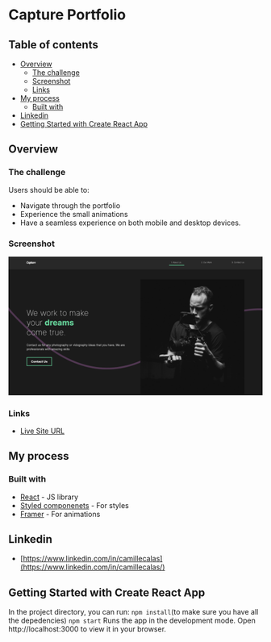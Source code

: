 # Capture Portfolio

## Table of contents

- [Overview](#overview)
  - [The challenge](#the-challenge)
  - [Screenshot](#screenshot)
  - [Links](#links)
- [My process](#my-process)
  - [Built with](#built-with)
- [Linkedin](#linkedin)
- [Getting Started with Create React App](#getting-started-with-create-react-app)


## Overview

### The challenge

Users should be able to:

- Navigate through the portfolio
- Experience the small animations
- Have a seamless experience on both mobile and desktop devices.

### Screenshot

![screen_shoot.png](screen_shoot.png)

### Links

- [Live Site URL](https://main--cc-music-app.netlify.app/)


## My process

### Built with

- [React](https://reactjs.org/) - JS library
- [Styled componenets](https://styled-components.com/) - For styles
- [Framer](https://www.framer.com/motion/) - For animations

## Linkedin
- [https://www.linkedin.com/in/camillecalas](https://www.linkedin.com/in/camillecalas/)


## Getting Started with Create React App

In the project directory, you can run:
`npm install`(to make sure you have all the depedencies)
`npm start`
Runs the app in the development mode.
Open http://localhost:3000 to view it in your browser.
